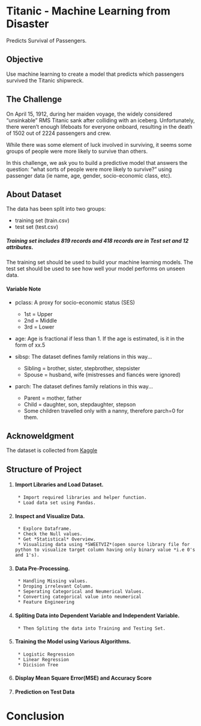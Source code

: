 # Titanic - Machine Learning from Disaster
Predicts Survival of Passengers.

## Objective
Use machine learning to create a model that predicts which passengers survived the Titanic shipwreck.

## The Challenge
On April 15, 1912, during her maiden voyage, the widely considered “unsinkable” RMS Titanic sank after colliding with an iceberg. Unfortunately, there weren’t enough lifeboats for everyone onboard, resulting in the death of 1502 out of 2224 passengers and crew.

While there was some element of luck involved in surviving, it seems some groups of people were more likely to survive than others.

In this challenge, we ask you to build a predictive model that answers the question: “what sorts of people were more likely to survive?” using passenger data (ie name, age, gender, socio-economic class, etc).

## About Dataset
The data has been split into two groups:
* training set (train.csv)
* test set (test.csv)
##### Training set includes 819 records and 418 records are in Test set and 12 attributes.

The training set should be used to build your machine learning models. The test set should be used to see how well your model performs on unseen data.
#### Variable Note
* pclass: A proxy for socio-economic status (SES)
  * 1st = Upper
  * 2nd = Middle
  * 3rd = Lower

* age: Age is fractional if less than 1. If the age is estimated, is it in the form of xx.5

* sibsp: The dataset defines family relations in this way...
  * Sibling = brother, sister, stepbrother, stepsister
  * Spouse = husband, wife (mistresses and fiancés were ignored)

* parch: The dataset defines family relations in this way...
  * Parent = mother, father
  * Child = daughter, son, stepdaughter, stepson
  * Some children travelled only with a nanny, therefore parch=0 for them.

## Acknoweldgment
The dataset is collected from <a href="https://www.kaggle.com/c/titanic/data">Kaggle</a>


## Structure of Project
1. #### Import Libraries and Load Dataset.        
        * Import required libraries and helper function.
        * Load data set using Pandas.

2. #### Inspect and Visualize Data.
        * Explore Dataframe.
        * Check the Null values.
        * Get *Statistical* Overview.
        * Visualizing data using *SWEETVIZ*(open source library file for python to visualize target column having only binary value *i.e 0's and 1's).

3. #### Data Pre-Processing.
        * Handling Missing values.
        * Droping irrelevant Column.
        * Seperating Categorical and Neumerical Values.
        * Converting categorical value into neumerical
        * Feature Engineering

4. #### Spliting Data into Dependent Variable and Independent Variable.
        * Then Spliting the data into Training and Testing Set.

5. #### Training the Model using Various Algorithms.
        * Logistic Regression
        * Linear Regression
        * Dicision Tree

6. #### Display Mean Square Error(MSE) and Accuracy Score

7. #### Prediction on Test Data

# Conclusion
